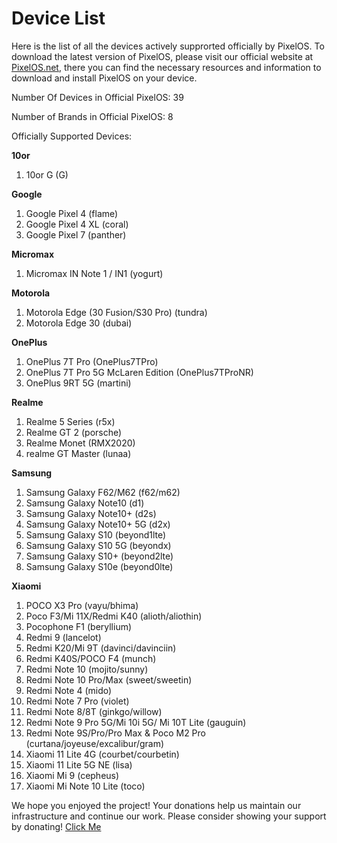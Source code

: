 # Device List
Here is the list of all the devices actively supprorted officially by PixelOS. To download the latest version of PixelOS, please visit our official website at [PixelOS.net](PixelOS.net), there you can find the necessary resources and information to download and install PixelOS on your device.

Number Of Devices in Official PixelOS: 39

Number of Brands in Official PixelOS: 8

Officially Supported Devices:

**10or**
1. 10or G (G)

**Google**
1. Google Pixel 4 (flame)
2. Google Pixel 4 XL (coral)
3. Google Pixel 7 (panther)

**Micromax**
1. Micromax IN Note 1 / IN1 (yogurt)

**Motorola**
1. Motorola Edge (30 Fusion/S30 Pro) (tundra)
2. Motorola Edge 30 (dubai)

**OnePlus**
1. OnePlus 7T Pro (OnePlus7TPro)
2. OnePlus 7T Pro 5G McLaren Edition (OnePlus7TProNR)
3. OnePlus 9RT 5G (martini)

**Realme**
1. Realme 5 Series (r5x)
2. Realme GT 2 (porsche)
3. Realme Monet (RMX2020)
4. realme GT Master (lunaa)

**Samsung**
1. Samsung Galaxy F62/M62 (f62/m62)
2. Samsung Galaxy Note10 (d1)
3. Samsung Galaxy Note10+ (d2s)
4. Samsung Galaxy Note10+ 5G (d2x)
5. Samsung Galaxy S10 (beyond1lte)
6. Samsung Galaxy S10 5G (beyondx)
7. Samsung Galaxy S10+ (beyond2lte)
8. Samsung Galaxy S10e (beyond0lte)

**Xiaomi**
1. POCO X3 Pro (vayu/bhima)
2. Poco F3/Mi 11X/Redmi K40 (alioth/aliothin)
3. Pocophone F1 (beryllium)
4. Redmi 9 (lancelot)
5. Redmi K20/Mi 9T (davinci/davinciin)
6. Redmi K40S/POCO F4 (munch)
7. Redmi Note 10 (mojito/sunny)
8. Redmi Note 10 Pro/Max (sweet/sweetin)
9. Redmi Note 4 (mido)
10. Redmi Note 7 Pro (violet)
11. Redmi Note 8/8T (ginkgo/willow)
12. Redmi Note 9 Pro 5G/Mi 10i 5G/ Mi 10T Lite (gauguin)
13. Redmi Note 9S/Pro/Pro Max & Poco M2 Pro (curtana/joyeuse/excalibur/gram)
14. Xiaomi 11 Lite 4G (courbet/courbetin)
15. Xiaomi 11 Lite 5G NE (lisa)
16. Xiaomi Mi 9 (cepheus)
17. Xiaomi Mi Note 10 Lite (toco)

We hope you enjoyed the project! Your donations help us maintain our infrastructure and continue our work. Please consider showing your support by donating! [Click Me](https://wiki.pixelos.net/docs/donate)